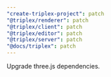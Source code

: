 ```yaml
---
"create-triplex-project": patch
"@triplex/renderer": patch
"@triplex/client": patch
"@triplex/editor": patch
"@triplex/server": patch
"@docs/triplex": patch
---
```


Upgrade three.js dependencies.
